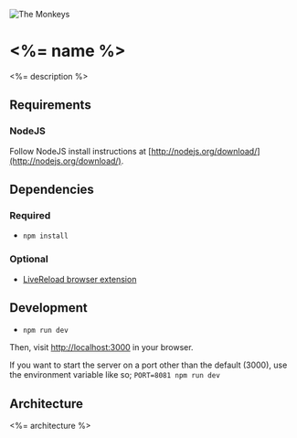 ![The Monkeys](http://www.themonkeys.com.au/img/monkey_logo.png)

<%= name %>
=======================

<%= description %>

Requirements
------------

### NodeJS

Follow NodeJS install instructions at [http://nodejs.org/download/](http://nodejs.org/download/).

Dependencies
------------

### Required

- `npm install`


### Optional

- [LiveReload browser extension](http://livereload.com/extensions/)

Development
-----------

- `npm run dev`

Then, visit [http://localhost:3000](http://localhost:3000) in your browser.

If you want to start the server on a port other than the default (3000), use the environment variable like so; `PORT=8081 npm run dev`

Architecture
------------

<%= architecture %>
